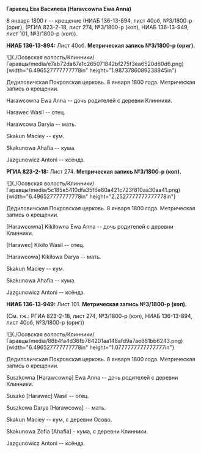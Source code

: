 **Гаравец Ева Василева (Haravcowna Ewa Anna)**

8 января 1800 г -- крещение (НИАБ 136-13-894, лист 40об, №3/1800-р
(ориг), (РГИА 823-2-18, лист 274, №3/1800-р (коп), НИАБ 136-13-949, лист
101, №3/1800-р (коп)).

**НИАБ 136-13-894:** Лист 40об. **Метрическая запись №3/1800-р (ориг).**

![](./Осовская волость/Клинники/Гаравцы/media/e7ab72da87a1c265071842bf275f3ea6520d60d6.png){width="6.496527777777778in"
height="1.9873786089238845in"}

Дедиловичская Покровская церковь. 8 января 1800 года. Метрическая запись
о крещении.

Harawcowna Ewa Anna -- дочь родителей с деревни Клинники.

Harawec Wasil -- отец.

Harawcowa Daryia -- мать.

Skakun Maciey -- кум.

Skakunowa Ahafia -- кума.

Jazgunowicz Antoni -- ксёндз.

**РГИА 823-2-18:** Лист 274. **Метрическая запись №3/1800-р (коп).**

![](./Осовская волость/Клинники/Гаравцы/media/5c185e5410dfa35f6e80a421c723f810aa30aa41.png){width="6.496527777777778in"
height="2.2527777777777778in"}

Дедиловичская Покровская церковь. 8 января 1800 года. Метрическая запись
о крещении.

\[Harawcowna\] Kikiłowna Ewa Anna -- дочь родителей с деревни Клинники.

\[Harawec\] Kikiło Wasil -- отец.

\[Harawcowa\] Kikiłowa Darya -- мать.

Skakun Maciey -- кум.

Skakunowa Ahafia -- кума.

Jazgunowicz Antoni -- ксёндз.

**НИАБ 136-13-949:** Лист 101. **Метрическая запись №3/1800-р (коп).**

(См. тж.: РГИА 823-2-18, лист 274, №3/1800-р (коп), НИАБ 136-13-894,
лист 40об, №3/1800-р (ориг))

![](./Осовская волость/Клинники/Гаравцы/media/88b4fa4d36fb784201aa148afd9a7ae881bb6243.png){width="6.496527777777778in"
height="1.0777777777777777in"}

Дедиловичская Покровская церковь. 8 января 1800 года. Метрическая запись
о крещении.

Suszkowna \[Harawcowna\] Ewa Anna -- дочь родителей с деревни Клинники.

Suszko \[Harawec\] Wasil -- отец.

Suszkowa Darya \[Harawcowa\] -- мать.

Skakun Maciey -- кум, с деревни Осово.

Skakunowa Zofia \[Ahafia\] - кума, с деревни Клинники.

Jazgunowicz Antoni -- ксёндз.
